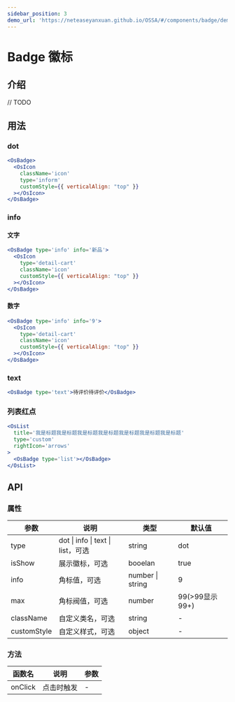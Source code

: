 ```yaml
---
sidebar_position: 3
demo_url: 'https://neteaseyanxuan.github.io/OSSA/#/components/badge/demo/index'
---
```


# Badge 徽标

## 介绍
// TODO

## 用法
### dot
```jsx
<OsBadge> 
  <OsIcon
    className='icon'
    type='inform'
    customStyle={{ verticalAlign: "top" }}
  ></OsIcon>
</OsBadge>
```
### info

#### 文字
```jsx
<OsBadge type='info' info='新品'>
  <OsIcon
    type='detail-cart'
    className='icon'
    customStyle={{ verticalAlign: "top" }}
  ></OsIcon>
</OsBadge>
```
#### 数字
```jsx
<OsBadge type='info' info='9'>
  <OsIcon
    type='detail-cart'
    className='icon'
    customStyle={{ verticalAlign: "top" }}
  ></OsIcon>
</OsBadge>
```
### text
```jsx
<OsBadge type='text'>待评价待评价</OsBadge>
```
### 列表红点
```jsx
<OsList
  title='我是标题我是标题我是标题我是标题我是标题我是标题我是标题'
  type='custom'
  rightIcon='arrows'
>
  <OsBadge type='list'></OsBadge>
</OsList>
```



## API
### 属性
|参数|说明|类型|默认值|
|------|------|------|------|
|type|dot \| info \| text \| list，可选|string|dot|
|isShow|展示徽标，可选|booelan|true|
|info|角标值，可选|number \| string|9|
|max|角标阀值，可选|number|99\(\>99显示99\+\)|
|className|自定义类名，可选|string|-|
|customStyle|自定义样式，可选|object|-|


### 方法
|函数名|说明|参数|
|------|------|------|
|onClick|点击时触发|-|

